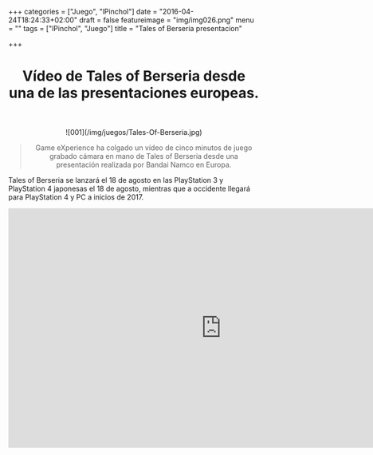 +++
categories = ["Juego", "lPinchol"]
date = "2016-04-24T18:24:33+02:00"
draft = false
featureimage = "img/img026.png"
menu = ""
tags = ["lPinchol", "Juego"]
title = "Tales of Berseria presentacion"

+++

# <center>Vídeo de Tales of Berseria desde una de las presentaciones europeas.</center></br>
<center>![001](/img/juegos/Tales-Of-Berseria.jpg)</center>

> <center>Game eXperience ha colgado un vídeo de cinco minutos de juego grabado cámara en mano de Tales of Berseria desde una presentación realizada por Bandai Namco en Europa.

Tales of Berseria se lanzará el 18 de agosto en las PlayStation 3 y PlayStation 4 japonesas el 18 de agosto, mientras que a occidente llegará para PlayStation 4 y PC a inicios de 2017.</center></br>

<center><iframe width="853" height="480" src="https://www.youtube.com/embed/agygkG0NCrc" frameborder="0" allowfullscreen></iframe></center>